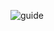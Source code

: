 ![guide](https://socialify.git.ci/pylonmodules/guide/image?description=1&descriptionEditable=How%20to%20install%20Pylon%20Modules&font=Raleway&language=1&name=1&owner=1&pattern=Plus&pulls=1&stargazers=1&theme=Dark)
